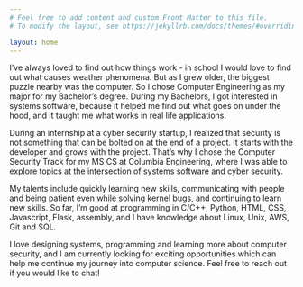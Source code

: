 ```yaml
---
# Feel free to add content and custom Front Matter to this file.
# To modify the layout, see https://jekyllrb.com/docs/themes/#overriding-theme-defaults

layout: home
---
```


I’ve always loved to find out how things work - in school I would love to find out what causes weather phenomena. But as I grew older, the biggest puzzle nearby was the computer. So I chose Computer Engineering as my major for my Bachelor’s degree. During my Bachelors, I got interested in systems software, because it helped me find out what goes on under the hood, and it taught me what works in real life applications.

During an internship at a cyber security startup, I realized that security is not something that can be bolted on at the end of a project. It starts with the developer and grows with the project. That’s why I chose the Computer Security Track for my MS CS at Columbia Engineering, where I was able to explore topics at the intersection of systems software and cyber security.

My talents include quickly learning new skills, communicating with people and being patient even while solving kernel bugs, and continuing to learn new skills. So far, I’m good at programming in C/C++, Python, HTML, CSS, Javascript, Flask, assembly, and I have knowledge about Linux, Unix, AWS, Git and SQL. 

I love designing systems, programming and learning more about computer security, and I am currently looking for exciting opportunities which can help me continue my journey into computer science. Feel free to reach out if you would like to chat!
